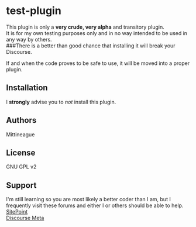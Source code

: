 # test-plugin

This plugin is only a **very crude, very alpha** and transitory plugin.  
It is for my own testing purposes only and in no way intended to be used in any way by others.  
###There is a better than good chance that installing it will break your Discourse.  


If and when the code proves to be safe to use, it will be moved into a proper plugin. 

## Installation

I **strongly** advise you to _not_ install this plugin.

## Authors

Mittineague

## License

GNU GPL v2 

## Support 

I'm still learning so you are most likely a better coder than I am, but I frequently visit these forums and either I or others should be able to help.  
[SitePoint](https://www.sitepoint.com/community/)  
[Discourse Meta](https://meta.discourse.org/)  